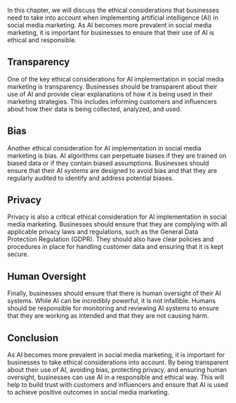 

In this chapter, we will discuss the ethical considerations that businesses need to take into account when implementing artificial intelligence (AI) in social media marketing. As AI becomes more prevalent in social media marketing, it is important for businesses to ensure that their use of AI is ethical and responsible.

Transparency
------------

One of the key ethical considerations for AI implementation in social media marketing is transparency. Businesses should be transparent about their use of AI and provide clear explanations of how it is being used in their marketing strategies. This includes informing customers and influencers about how their data is being collected, analyzed, and used.

Bias
----

Another ethical consideration for AI implementation in social media marketing is bias. AI algorithms can perpetuate biases if they are trained on biased data or if they contain biased assumptions. Businesses should ensure that their AI systems are designed to avoid bias and that they are regularly audited to identify and address potential biases.

Privacy
-------

Privacy is also a critical ethical consideration for AI implementation in social media marketing. Businesses should ensure that they are complying with all applicable privacy laws and regulations, such as the General Data Protection Regulation (GDPR). They should also have clear policies and procedures in place for handling customer data and ensuring that it is kept secure.

Human Oversight
---------------

Finally, businesses should ensure that there is human oversight of their AI systems. While AI can be incredibly powerful, it is not infallible. Humans should be responsible for monitoring and reviewing AI systems to ensure that they are working as intended and that they are not causing harm.

Conclusion
----------

As AI becomes more prevalent in social media marketing, it is important for businesses to take ethical considerations into account. By being transparent about their use of AI, avoiding bias, protecting privacy, and ensuring human oversight, businesses can use AI in a responsible and ethical way. This will help to build trust with customers and influencers and ensure that AI is used to achieve positive outcomes in social media marketing.
